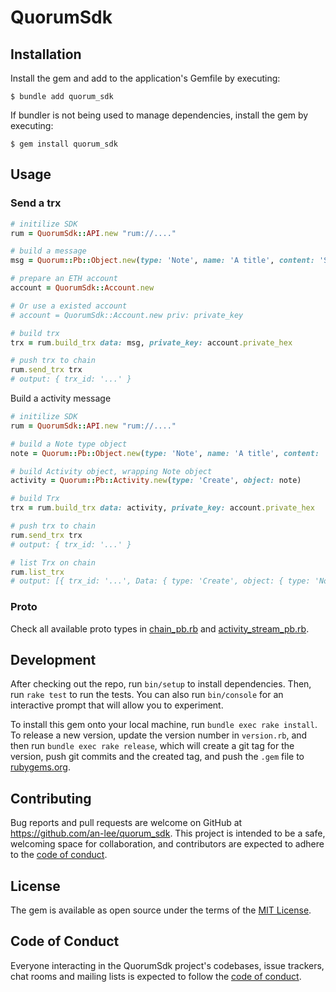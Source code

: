 # QuorumSdk

## Installation

Install the gem and add to the application's Gemfile by executing:

    $ bundle add quorum_sdk

If bundler is not being used to manage dependencies, install the gem by executing:

    $ gem install quorum_sdk

## Usage

### Send a trx

```ruby
# initilize SDK
rum = QuorumSdk::API.new "rum://...."

# build a message
msg = Quorum::Pb::Object.new(type: 'Note', name: 'A title', content: 'Something awesome.')

# prepare an ETH account
account = QuorumSdk::Account.new

# Or use a existed account
# account = QuorumSdk::Account.new priv: private_key

# build trx
trx = rum.build_trx data: msg, private_key: account.private_hex

# push trx to chain
rum.send_trx trx
# output: { trx_id: '...' }

```

Build a activity message

```ruby
# initilize SDK
rum = QuorumSdk::API.new "rum://...."

# build a Note type object
note = Quorum::Pb::Object.new(type: 'Note', name: 'A title', content: 'Something awesome.')

# build Activity object, wrapping Note object
activity = Quorum::Pb::Activity.new(type: 'Create', object: note)

# build Trx
trx = rum.build_trx data: activity, private_key: account.private_hex

# push trx to chain
rum.send_trx trx
# output: { trx_id: '...' }

# list Trx on chain
rum.list_trx
# output: [{ trx_id: '...', Data: { type: 'Create', object: { type: 'Note', name: 'A title', content: 'Something awesome' }}}]

```

### Proto

Check all available proto types in [chain_pb.rb](./lib/proto/chain_pb.rb) and [activity_stream_pb.rb](./lib/proto/activity_stream_pb.rb).

## Development

After checking out the repo, run `bin/setup` to install dependencies. Then, run `rake test` to run the tests. You can also run `bin/console` for an interactive prompt that will allow you to experiment.

To install this gem onto your local machine, run `bundle exec rake install`. To release a new version, update the version number in `version.rb`, and then run `bundle exec rake release`, which will create a git tag for the version, push git commits and the created tag, and push the `.gem` file to [rubygems.org](https://rubygems.org).

## Contributing

Bug reports and pull requests are welcome on GitHub at https://github.com/an-lee/quorum_sdk. This project is intended to be a safe, welcoming space for collaboration, and contributors are expected to adhere to the [code of conduct](https://github.com/an-lee/quorum_sdk/blob/main/CODE_OF_CONDUCT.md).

## License

The gem is available as open source under the terms of the [MIT License](https://opensource.org/licenses/MIT).

## Code of Conduct

Everyone interacting in the QuorumSdk project's codebases, issue trackers, chat rooms and mailing lists is expected to follow the [code of conduct](https://github.com/an-lee/quorum_sdk/blob/main/CODE_OF_CONDUCT.md).
